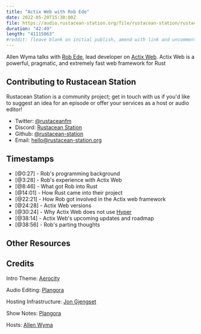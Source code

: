```yaml
---
title: "Actix Web with Rob Ede"
date: 2022-05-20T15:30:00Z
file: https://audio.rustacean-station.org/file/rustacean-station/rustacean-station-e070-rob-ede.mp3
duration: "42:49"
length: "41115063"
#reddit: (leave blank on initial publish, amend with link and uncomment this line after Reddit thread has been posted)
---
```

Allen Wyma talks with [Rob Ede](https://twitter.com/robjtede), lead developer on [Actix Web](https://actix.rs/). Actix Web is a powerful, pragmatic, and extremely fast web framework for Rust

## Contributing to Rustacean Station

Rustacean Station is a community project; get in touch with us if you'd like to suggest an idea for an episode or offer your services as a host or audio editor!

- Twitter: [@rustaceanfm](https://twitter.com/rustaceanfm)
- Discord: [Rustacean Station](https://discord.gg/cHc3Gyc)
- Github: [@rustacean-station](https://github.com/rustacean-station/)
- Email: [hello@rustacean-station.org](mailto:hello@rustacean-station.org)

## Timestamps 
- [@0:27] - Rob's programming background
- [@3:28] - Rob's experience with Actix Web
- [@8:46] - What got Rob into Rust
- [@14:01] - How Rust came into their project
- [@22:21] - How Rob got involved in the Actix web framework
- [@24:28] - Actix Web versions
- [@30:24] - Why Actix Web does not use [Hyper](https://hyper.rs/)
- [@38:14] - Actix Web's upcoming updates and roadmap
- [@38:56] - Rob's parting thoughts

## Other Resources

## Credits
Intro Theme: [Aerocity](https://twitter.com/AerocityMusic)

Audio Editing: [Plangora](https://twitter.com/plangora)

Hosting Infrastructure: [Jon Gjengset](https://twitter.com/jonhoo/)

Show Notes: [Plangora](https://twitter.com/plangora)

Hosts: [Allen Wyma](https://twitter.com/allenwyma)
